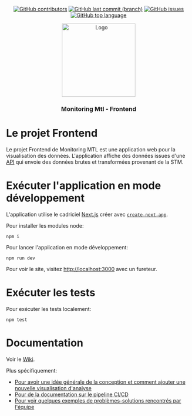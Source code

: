 <!-- Entête basé sur le README.md du repo: https://github.com/Monitoring-Mtl/Serverless-API -->

<div align="center">

  <a href="">![GitHub contributors](https://img.shields.io/github/contributors/Monitoring-Mtl/Frontend?color=green)</a>
  <a href="">![GitHub last commit (branch)](https://img.shields.io/github/last-commit/Monitoring-Mtl/Frontend/main)</a>
  <a href="">![GitHub issues](https://img.shields.io/github/issues/Monitoring-Mtl/Frontend)</a>
  <a href="">![GitHub top language](https://img.shields.io/github/languages/top/Monitoring-Mtl/Frontend)</a>

</div>

<div align="center">
  <a href="https://www.etsmtl.ca/">
    <img src="https://www.etsmtl.ca/getmedia/a38cc621-8248-453b-a24e-ff22bd68ada5/Logo_ETS_SansTypo_FR" alt="Logo" width="200" height="200">
  </a>

  <h3 align="center">Monitoring Mtl - Frontend</h3>
</div>

# Le projet Frontend

Le projet Frontend de Monitoring MTL est une application web pour la visualisation des données. L'application affiche des données issues d'une [API](https://github.com/Monitoring-Mtl/Serverless-API) qui envoie des données brutes et transformées provenant de la STM.

# Exécuter l'application en mode développement

L'application utilise le cadriciel [Next.js](https://nextjs.org/) créer avec [`create-next-app`](https://github.com/vercel/next.js/tree/canary/packages/create-next-app).

Pour installer les modules node:
```
npm i
```

Pour lancer l'application en mode développement:
```
npm run dev
```
Pour voir le site, visitez [http://localhost:3000](http://localhost:3000) avec un fureteur.

# Exécuter les tests

Pour exécuter les tests localement:
```
npm test
```

# Documentation

Voir le [Wiki](https://github.com/Monitoring-Mtl/Frontend/wiki). 

Plus spécifiquement:

- [Pour avoir une idée générale de la conception et comment ajouter une nouvelle visualisation d'analyse](https://github.com/Monitoring-Mtl/Frontend/wiki/Conception)
- [Pour de la documentation sur le pipeline CI/CD](https://github.com/Monitoring-Mtl/Frontend/wiki/Pipeline-CI-CD)
- [Pour voir quelques exemples de problèmes-solutions rencontrés par l'équipe](https://github.com/Monitoring-Mtl/Frontend/wiki/Troubleshooting)